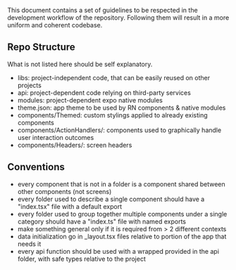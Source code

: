 This document contains a set of guidelines to be respected in the development
workflow of the repository. Following them will result in a more uniform and
coherent codebase.

## Repo Structure

What is not listed here should be self explanatory.

- libs: project-independent code, that can be easily reused on other projects
- api: project-dependent code relying on third-party services
- modules: project-dependent expo native modules
- theme.json: app theme to be used by RN components & native modules
- components/Themed: custom stylings applied to already existing components
- components/ActionHandlers/: components used to graphically handle user
interaction outcomes
- components/Headers/: screen headers

## Conventions

- every component that is not in a folder is a component shared between other
components (not screens)
- every folder used to describe a single component should have a "index.tsx"
file with a default export
- every folder used to group together multiple components under a single
category should have a "index.ts" file with named exports
- make something general only if it is required from > 2 different contexts
- data initialization go in _layout.tsx files relative to portion of the app
that needs it
- every api function should be used with a wrapped provided in the api folder,
with safe types relative to the project
